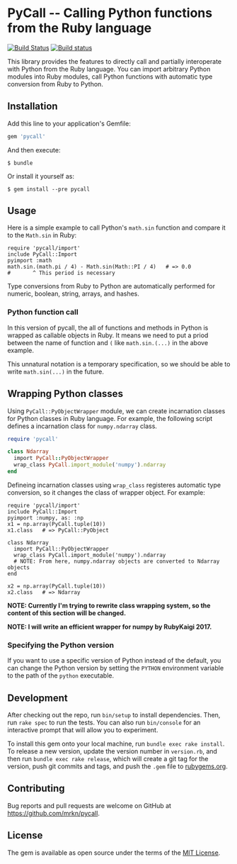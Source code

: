 # PyCall -- Calling Python functions from the Ruby language

[![Build Status](https://travis-ci.org/mrkn/pycall.svg?branch=master)](https://travis-ci.org/mrkn/pycall)
[![Build status](https://ci.appveyor.com/api/projects/status/071is0f4iu0vy8lp/branch/master?svg=true)](https://ci.appveyor.com/project/mrkn/pycall/branch/master)

This library provides the features to directly call and partially interoperate with Python from the Ruby language.  You can import arbitrary Python modules into Ruby modules, call Python functions with automatic type conversion from Ruby to Python.

## Installation

Add this line to your application's Gemfile:

```ruby
gem 'pycall'
```

And then execute:

    $ bundle

Or install it yourself as:

    $ gem install --pre pycall

## Usage

Here is a simple example to call Python's `math.sin` function and compare it to the `Math.sin` in Ruby:

    require 'pycall/import'
    include PyCall::Import
    pyimport :math
    math.sin.(math.pi / 4) - Math.sin(Math::PI / 4)   # => 0.0
    #       ^ This period is necessary

Type conversions from Ruby to Python are automatically performed for numeric, boolean, string, arrays, and hashes.

### Python function call

In this version of pycall, the all of functions and methods in Python is wrapped as callable objects in Ruby.  It means we need to put a priod between the name of function and `(` like `math.sin.(...)` in the above example.

This unnatural notation is a temporary specification, so we should be able to write `math.sin(...)` in the future.

## Wrapping Python classes

Using `PyCall::PyObjectWrapper` module, we can create incarnation classes for Python classes in Ruby language.  For example, the following script defines a incarnation class for `numpy.ndarray` class.

```ruby
require 'pycall'

class Ndarray
  import PyCall::PyObjectWrapper
  wrap_class PyCall.import_module('numpy').ndarray
end
```

Defineing incarnation classes using `wrap_class` registeres automatic type conversion, so it changes the class of wrapper object.  For example:

    require 'pycall/import'
    include PyCall::Import
    pyimport :numpy, as: :np
    x1 = np.array(PyCall.tuple(10))
    x1.class   # => PyCall::PyObject

    class Ndarray
      import PyCall::PyObjectWrapper
      wrap_class PyCall.import_module('numpy').ndarray
      # NOTE: From here, numpy.ndarray objects are converted to Ndarray objects
    end

    x2 = np.array(PyCall.tuple(10))
    x2.class   # => Ndarray


**NOTE: Currently I'm trying to rewrite class wrapping system, so the content of this section will be changed.**

**NOTE: I will write an efficient wrapper for numpy by RubyKaigi 2017.**

### Specifying the Python version

If you want to use a specific version of Python instead of the default, you can change the Python version by setting the `PYTHON` environment variable to the path of the `python` executable.

## Development

After checking out the repo, run `bin/setup` to install dependencies. Then, run `rake spec` to run the tests. You can also run `bin/console` for an interactive prompt that will allow you to experiment.

To install this gem onto your local machine, run `bundle exec rake install`. To release a new version, update the version number in `version.rb`, and then run `bundle exec rake release`, which will create a git tag for the version, push git commits and tags, and push the `.gem` file to [rubygems.org](https://rubygems.org).

## Contributing

Bug reports and pull requests are welcome on GitHub at https://github.com/mrkn/pycall.


## License

The gem is available as open source under the terms of the [MIT License](http://opensource.org/licenses/MIT).

